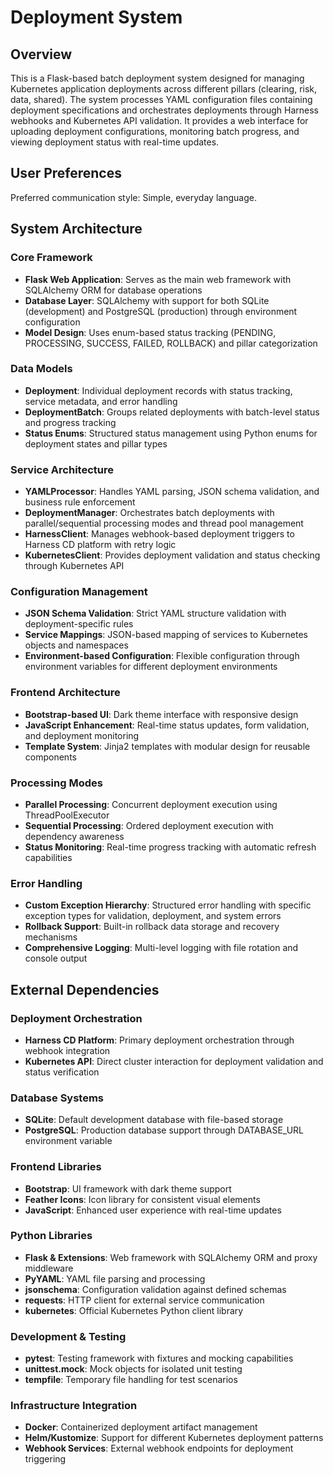 # Deployment System

## Overview

This is a Flask-based batch deployment system designed for managing Kubernetes application deployments across different pillars (clearing, risk, data, shared). The system processes YAML configuration files containing deployment specifications and orchestrates deployments through Harness webhooks and Kubernetes API validation. It provides a web interface for uploading deployment configurations, monitoring batch progress, and viewing deployment status with real-time updates.

## User Preferences

Preferred communication style: Simple, everyday language.

## System Architecture

### Core Framework
- **Flask Web Application**: Serves as the main web framework with SQLAlchemy ORM for database operations
- **Database Layer**: SQLAlchemy with support for both SQLite (development) and PostgreSQL (production) through environment configuration
- **Model Design**: Uses enum-based status tracking (PENDING, PROCESSING, SUCCESS, FAILED, ROLLBACK) and pillar categorization

### Data Models
- **Deployment**: Individual deployment records with status tracking, service metadata, and error handling
- **DeploymentBatch**: Groups related deployments with batch-level status and progress tracking
- **Status Enums**: Structured status management using Python enums for deployment states and pillar types

### Service Architecture
- **YAMLProcessor**: Handles YAML parsing, JSON schema validation, and business rule enforcement
- **DeploymentManager**: Orchestrates batch deployments with parallel/sequential processing modes and thread pool management
- **HarnessClient**: Manages webhook-based deployment triggers to Harness CD platform with retry logic
- **KubernetesClient**: Provides deployment validation and status checking through Kubernetes API

### Configuration Management
- **JSON Schema Validation**: Strict YAML structure validation with deployment-specific rules
- **Service Mappings**: JSON-based mapping of services to Kubernetes objects and namespaces
- **Environment-based Configuration**: Flexible configuration through environment variables for different deployment environments

### Frontend Architecture
- **Bootstrap-based UI**: Dark theme interface with responsive design
- **JavaScript Enhancement**: Real-time status updates, form validation, and deployment monitoring
- **Template System**: Jinja2 templates with modular design for reusable components

### Processing Modes
- **Parallel Processing**: Concurrent deployment execution using ThreadPoolExecutor
- **Sequential Processing**: Ordered deployment execution with dependency awareness
- **Status Monitoring**: Real-time progress tracking with automatic refresh capabilities

### Error Handling
- **Custom Exception Hierarchy**: Structured error handling with specific exception types for validation, deployment, and system errors
- **Rollback Support**: Built-in rollback data storage and recovery mechanisms
- **Comprehensive Logging**: Multi-level logging with file rotation and console output

## External Dependencies

### Deployment Orchestration
- **Harness CD Platform**: Primary deployment orchestration through webhook integration
- **Kubernetes API**: Direct cluster interaction for deployment validation and status verification

### Database Systems
- **SQLite**: Default development database with file-based storage
- **PostgreSQL**: Production database support through DATABASE_URL environment variable

### Frontend Libraries
- **Bootstrap**: UI framework with dark theme support
- **Feather Icons**: Icon library for consistent visual elements
- **JavaScript**: Enhanced user experience with real-time updates

### Python Libraries
- **Flask & Extensions**: Web framework with SQLAlchemy ORM and proxy middleware
- **PyYAML**: YAML file parsing and processing
- **jsonschema**: Configuration validation against defined schemas
- **requests**: HTTP client for external service communication
- **kubernetes**: Official Kubernetes Python client library

### Development & Testing
- **pytest**: Testing framework with fixtures and mocking capabilities
- **unittest.mock**: Mock objects for isolated unit testing
- **tempfile**: Temporary file handling for test scenarios

### Infrastructure Integration
- **Docker**: Containerized deployment artifact management
- **Helm/Kustomize**: Support for different Kubernetes deployment patterns
- **Webhook Services**: External webhook endpoints for deployment triggering
